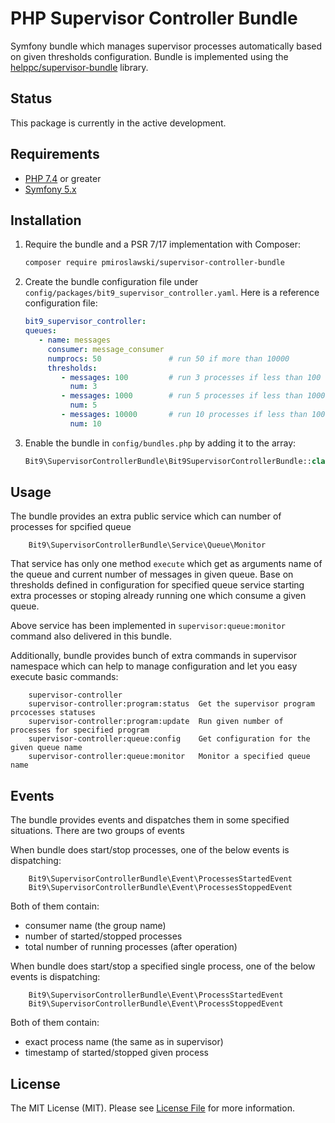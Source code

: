 # PHP Supervisor Controller Bundle

Symfony bundle which manages supervisor processes automatically based on given thresholds configuration. Bundle is implemented using the [helppc/supervisor-bundle](https://github.com/helppc/supervisor-bundle) library.

## Status

This package is currently in the active development.


## Requirements

* [PHP 7.4](http://php.net/releases/7_4_0.php) or greater
* [Symfony 5.x](https://symfony.com/roadmap/5.0)


## Installation

1. Require the bundle and a PSR 7/17 implementation with Composer:

    ```sh
    composer require pmiroslawski/supervisor-controller-bundle
    ```
1. Create the bundle configuration file under `config/packages/bit9_supervisor_controller.yaml`. Here is a reference configuration file:

    ```yaml
    bit9_supervisor_controller:
    queues:
       - name: messages
         consumer: message_consumer
         numprocs: 50               # run 50 if more than 10000
         thresholds:
            - messages: 100         # run 3 processes if less than 100 elements in queue 
              num: 3
            - messages: 1000        # run 5 processes if less than 1000 elements in queue 
              num: 5
            - messages: 10000       # run 10 processes if less than 10000 elements in queue 
              num: 10
    ```
1. Enable the bundle in `config/bundles.php` by adding it to the array:

    ```php
    Bit9\SupervisorControllerBundle\Bit9SupervisorControllerBundle::class => ['all' => true],
    ```

## Usage

The bundle provides an extra public service which can number of processes for spcified queue

```
    Bit9\SupervisorControllerBundle\Service\Queue\Monitor
```

That service has only one method `execute` which get as arguments name of the queue and current number of messages in given queue. Base on thresholds defined in configuration for specified queue service starting extra processes or stoping already running one which consume a given queue.

Above service has been implemented in `supervisor:queue:monitor` command also delivered in this bundle.

Additionally, bundle provides bunch of extra commands in supervisor namespace which can help to manage configuration and let you easy execute basic commands:

```
    supervisor-controller
    supervisor-controller:program:status  Get the supervisor program prcocesses statuses
    supervisor-controller:program:update  Run given number of processes for specified program
    supervisor-controller:queue:config    Get configuration for the given queue name
    supervisor-controller:queue:monitor   Monitor a specified queue name
```

## Events

The bundle provides events and dispatches them in some specified situations. There are two groups of events

When bundle does start/stop processes, one of the below events is dispatching:
```
    Bit9\SupervisorControllerBundle\Event\ProcessesStartedEvent 
    Bit9\SupervisorControllerBundle\Event\ProcessesStoppedEvent 
```
Both of them contain:
- consumer name (the group name) 
- number of started/stopped processes
- total number of running processes (after operation)

When bundle does start/stop a specified single process, one of the below events is dispatching:
```
    Bit9\SupervisorControllerBundle\Event\ProcessStartedEvent 
    Bit9\SupervisorControllerBundle\Event\ProcessStoppedEvent 
```
Both of them contain:
- exact process name (the same as in supervisor)
- timestamp of started/stopped given process


## License

The MIT License (MIT). Please see [License File](LICENSE) for more information.
